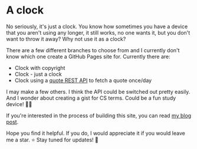 # A clock

No seriously, it's just a clock. You know how sometimes you have a device that you aren't using any longer, it still works, no one wants it, but you don't want to throw it away? Why not use it as a clock?

There are a few different branches to choose from and I currently don't know which one create a GitHub Pages site for. Currently there are:
* Clock with copyright
* Clock - just a clock
* Clock using a [quote REST API][1] to fetch a quote once/day 

I may make a few others. I think the API could be switched out pretty easily. And I wonder about creating a gist for CS terms. Could be a fun study device! 🤷‍♀️

If you're interested in the process of building this site, you can read [my blog post][2].

Hope you find it helpful. If you do, I would appreciate it if you would leave me a star. ⭐ Stay tuned for updates! 🙂

[1]: https://github.com/lukePeavey/quotable
[2]: https://lscodes.com/building-a-series-of-clocks/